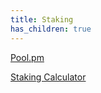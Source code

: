 ```yaml
---
title: Staking
has_children: true
---
```


[Pool.pm](https://pool.pm/)

[Staking Calculator](https://testnets.cardano.org/en/cardano/tools/staking-calculator/)
